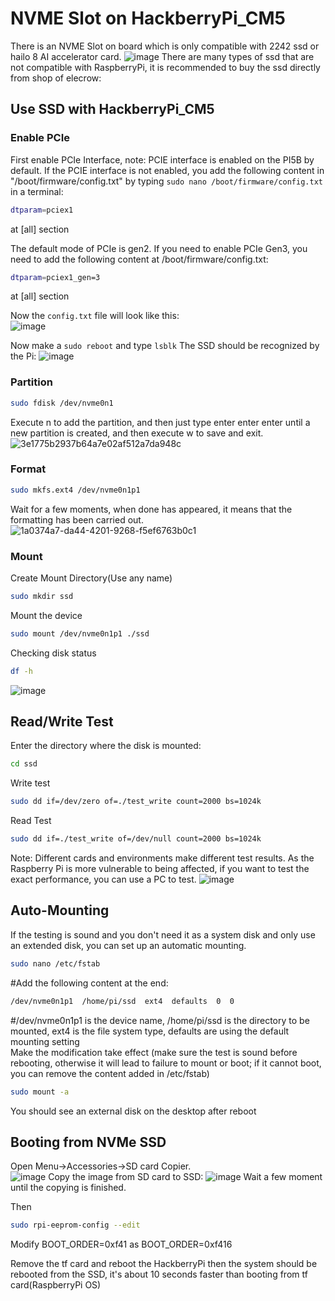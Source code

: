 # NVME Slot on HackberryPi_CM5

There is an NVME Slot on board which is only compatible with 2242 ssd or hailo 8 AI accelerator card.
![image](https://github.com/user-attachments/assets/70425743-f175-4eb6-a6be-5a03c525eecf)
There are many types of ssd that are not compatible with RaspberryPi, it is recommended to buy the ssd directly from shop of elecrow:


## Use SSD with HackberryPi_CM5

### Enable PCIe
First enable PCIe Interface, note: PCIE interface is enabled on the PI5B by default.
If the PCIE interface is not enabled, you add the following content in "/boot/firmware/config.txt" by typing ```sudo nano /boot/firmware/config.txt``` in a terminal:
```sh
dtparam=pciex1
```
at [all] section

The default mode of PCIe is gen2. If you need to enable PCIe Gen3, you need to add the following content at /boot/firmware/config.txt:
```sh
dtparam=pciex1_gen=3
```
at [all] section

Now the ```config.txt``` file will look like this:  
![image](https://github.com/user-attachments/assets/4eaf41f2-989e-48ca-8308-74255f591d27)

Now make a ```sudo reboot``` and type ```lsblk``` The SSD should be recognized by the Pi:
![image](https://github.com/user-attachments/assets/da639e70-392c-4627-a9c4-45de4356bc23)

### Partition
```sh
sudo fdisk /dev/nvme0n1
```
Execute n to add the partition, and then just type enter enter enter until a new partition is created, and then execute w to save and exit.
![3e1775b2937b64a7e02af512a7da948c](https://github.com/user-attachments/assets/efba3dd9-927c-44ab-b508-64ea986d3372)

### Format
```sh
sudo mkfs.ext4 /dev/nvme0n1p1
```
Wait for a few moments, when done has appeared, it means that the formatting has been carried out.
![1a0374a7-da44-4201-9268-f5ef6763b0c1](https://github.com/user-attachments/assets/59d68cfb-bc9b-4627-8ab2-7d934cb8fa68)

### Mount
Create Mount Directory(Use any name)
```sh
sudo mkdir ssd
```
Mount the device
```sh
sudo mount /dev/nvme0n1p1 ./ssd
```
Checking disk status
```sh
df -h
```
![image](https://github.com/user-attachments/assets/05d913d4-3291-43b4-b47a-c9829f42b60f)

## Read/Write Test
Enter the directory where the disk is mounted:
```sh
cd ssd
```
Write test
```sh
sudo dd if=/dev/zero of=./test_write count=2000 bs=1024k
```
Read Test
```sh
sudo dd if=./test_write of=/dev/null count=2000 bs=1024k
```
Note: Different cards and environments make different test results. As the Raspberry Pi is more vulnerable to being affected, if you want to test the exact performance, you can use a PC to test.
![image](https://github.com/user-attachments/assets/6898ba8f-9f83-42ca-b039-fdb53ec3016c)

## Auto-Mounting
If the testing is sound and you don't need it as a system disk and only use an extended disk, you can set up an automatic mounting.
```sh
sudo nano /etc/fstab
```
#Add the following content at the end:
```sh
/dev/nvme0n1p1  /home/pi/ssd  ext4  defaults  0  0
```
#/dev/nvme0n1p1 is the device name, /home/pi/ssd is the directory to be mounted, ext4 is the file system type, defaults are using the default mounting setting  
Make the modification take effect (make sure the test is sound before rebooting, otherwise it will lead to failure to mount or boot; if it cannot boot, you can remove the content added in /etc/fstab)
```sh
sudo mount -a
```
You should see an external disk on the desktop after reboot

## Booting from NVMe SSD
Open Menu->Accessories->SD card Copier.  
![image](https://github.com/user-attachments/assets/7ccde86f-81f4-400d-90f2-17856608acf7)
Copy the image from SD card to SSD:
![image](https://github.com/user-attachments/assets/c34ebdf6-002e-4a6a-beb8-bac9ac4a08d4)
Wait a few moment until the copying is finished.  


Then
```sh
sudo rpi-eeprom-config --edit
```
Modify BOOT_ORDER=0xf41 as BOOT_ORDER=0xf416  

Remove the tf card and reboot the HackberryPi then the system should be rebooted from the SSD, it's about 10 seconds faster than booting from tf card(RaspberryPi OS)

